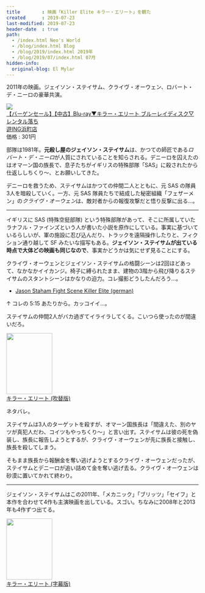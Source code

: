 ```yaml
---
title        : 映画「Killer Elite キラー・エリート」を観た
created      : 2019-07-23
last-modified: 2019-07-23
header-date  : true
path:
  - /index.html Neo's World
  - /blog/index.html Blog
  - /blog/2019/index.html 2019年
  - /blog/2019/07/index.html 07月
hidden-info:
  original-blog: El Mylar
---
```


2011年の映画。ジェイソン・ステイサム、クライヴ・オーウェン、ロバート・デ・ニーロの豪華共演。

<div class="ad-rakuten">
  <div class="ad-rakuten-image">
    <a href="https://hb.afl.rakuten.co.jp/hgc/g00tohp2.waxyc152.g00tohp2.waxyd316/?pc=https%3A%2F%2Fitem.rakuten.co.jp%2Fyouing-gaba-hama%2F60481-006%2F&amp;m=http%3A%2F%2Fm.rakuten.co.jp%2Fyouing-gaba-hama%2Fi%2F10014911%2F">
      <img src="https://thumbnail.image.rakuten.co.jp/@0_mall/youing-gaba-hama/cabinet/t41/vt060481.jpg?_ex=128x128">
    </a>
  </div>
  <div class="ad-rakuten-info">
    <div class="ad-rakuten-title">
      <a href="https://hb.afl.rakuten.co.jp/hgc/g00tohp2.waxyc152.g00tohp2.waxyd316/?pc=https%3A%2F%2Fitem.rakuten.co.jp%2Fyouing-gaba-hama%2F60481-006%2F&amp;m=http%3A%2F%2Fm.rakuten.co.jp%2Fyouing-gaba-hama%2Fi%2F10014911%2F">【バーゲンセール】【中古】Blu-ray▼キラー・エリート ブルーレイディスク▽レンタル落ち</a>
    </div>
    <div class="ad-rakuten-shop">
      <a href="https://hb.afl.rakuten.co.jp/hgc/g00tohp2.waxyc152.g00tohp2.waxyd316/?pc=https%3A%2F%2Fwww.rakuten.co.jp%2Fyouing-gaba-hama%2F&amp;m=http%3A%2F%2Fm.rakuten.co.jp%2Fyouing-gaba-hama%2F">遊ING浜町店</a>
    </div>
    <div class="ad-rakuten-price">価格 : 301円</div>
  </div>
</div>

部隊は1981年。**元殺し屋のジェイソン・ステイサム**は、かつての師匠である*ロバート・デ・ニーロ*が人質にされていることを知らされる。デニーロを囚えたのはオマーン国の族長で、息子たちがイギリスの特殊部隊「SAS」に殺されたから仕返ししちくり〜、とお願いしてきた。

デニーロを救うため、ステイサムはかつての仲間二人とともに、元 SAS の隊員3人を暗殺していく。一方、元 SAS 隊員たちで結成した秘密組織「フェザーメン」の*クライヴ・オーウェン*は、敵対者からの報復攻撃だと悟り反撃に出る…。

-----

イギリスに SAS (特殊空挺部隊) という特殊部隊があって、そこに所属していたラナフル・ファインズという人が書いた小説を原作にしている。事実に基づいているらしいが、軍の施設に忍び込んだり、トラックを遠隔操作したりと、フィクション通り越して SF みたいな描写もある。**ジェイソン・ステイサムが出ている時点で大体どの映画も同じなので**、事実かどうかは気にせず見ることにする。

クライヴ・オーウェンとジェイソン・ステイサムの格闘シーンは2回ほどあって、なかなかイイカンジ。椅子に縛られたまま、建物の3階から飛び降りるステイサムのスタントシーンはかなりの迫力。コレ撮影どうしたんだろう…。

- [Jason Staham Fight Scene Killer Elite (german)](https://youtube.com/watch?v=cr7zz3BM0rw)

↑ コレの 5:15 あたりから。カッコイイ…。

ステイサムの仲間2人がバカ過ぎてイライラしてくる。こいつら使ったのが間違いだろ。

<div class="ad-amazon">
  <div class="ad-amazon-image">
    <a href="https://www.amazon.co.jp/dp/B00EUITKJK?tag=neos21-22&amp;linkCode=osi&amp;th=1&amp;psc=1">
      <img src="https://m.media-amazon.com/images/I/514ndIYvuVL._SL160_.jpg" width="120" height="160">
    </a>
  </div>
  <div class="ad-amazon-info">
    <div class="ad-amazon-title">
      <a href="https://www.amazon.co.jp/dp/B00EUITKJK?tag=neos21-22&amp;linkCode=osi&amp;th=1&amp;psc=1">キラー・エリート (吹替版)</a>
    </div>
  </div>
</div>

ネタバレ。

ステイサムは3人のターゲットを殺すが、オマーン国族長は「間違えた、別のヤツが真犯人だわ、コイツもやっちくり〜」と言い出す。ステイサムは彼の死を偽装し、族長に報告しようとするが、クライヴ・オーウェンが先に族長と接触し、族長を殺してしまう。

そもまま族長から報酬金を奪い逃げようとするクライヴ・オーウェンだったが、ステイサムとデニーロが追い詰めて金を奪い逃げ去る。クライヴ・オーウェンは砂漠に置いてかれて終わり。

-----

ジェイソン・ステイサムはこの2011年、「メカニック」「ブリッツ」「セイフ」と本作を合わせて4作も主演映画を出している。スゴい。ちなみに2008年と2013年も4作ずつ出てる。

<div class="ad-amazon">
  <div class="ad-amazon-image">
    <a href="https://www.amazon.co.jp/dp/B00FIWNTX0?tag=neos21-22&amp;linkCode=osi&amp;th=1&amp;psc=1">
      <img src="https://m.media-amazon.com/images/I/514ndIYvuVL._SL160_.jpg" width="120" height="160">
    </a>
  </div>
  <div class="ad-amazon-info">
    <div class="ad-amazon-title">
      <a href="https://www.amazon.co.jp/dp/B00FIWNTX0?tag=neos21-22&amp;linkCode=osi&amp;th=1&amp;psc=1">キラー・エリート (字幕版)</a>
    </div>
  </div>
</div>
